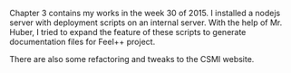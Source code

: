 Chapter 3 contains my works in the week 30 of 2015. I installed a nodejs server with deployment scripts on an internal server. With the help of Mr. Huber, I tried to expand the feature of these scripts to generate documentation files for Feel++ project.

There are also some refactoring and tweaks to the CSMI website. 